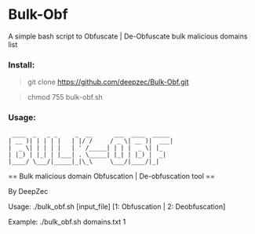 # Bulk-Obf

A simple bash script to Obfuscate | De-Obfuscate bulk malicious domains list


### Install:
> git clone https://github.com/deepzec/Bulk-Obf.git 

> chmod 755 bulk-obf.sh

### Usage: 

     ____  _   _ _     _  __      ___  ____  _____
    | __ )| | | | |   | |/ /     / _ \| __ )|  ___|
    |  _ \| | | | |   | ' /_____| | | |  _ \| |_
    | |_) | |_| | |___| . \_____| |_| | |_) |  _|
    |____/ \___/|_____|_|\_\     \___/|____/|_|

== Bulk malicious domain Obfuscation | De-obfuscation tool ==

By DeepZec


Usage:
./bulk_obf.sh [input_file]  [1: Obfuscation | 2: Deobfuscation]


 Example:
./bulk_obf.sh domains.txt 1
